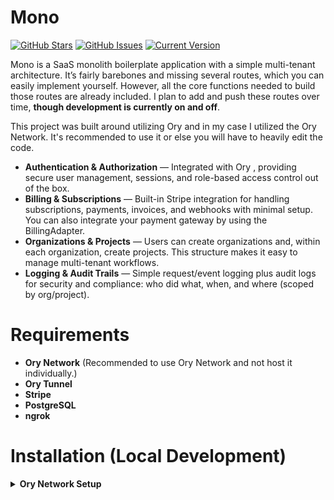 # Mono
[![GitHub Stars](https://img.shields.io/github/stars/zeljkovranjes/mono.svg)](https://github.com/zeljkovranjes/mono/stargazers)
[![GitHub Issues](https://img.shields.io/github/issues/zeljkovranjes/mono.svg)](https://github.com/zeljkovranjes/mono/issues)
[![Current Version](https://img.shields.io/badge/version-1.0.0-blue.svg)](https://github.com/zeljkovranjes/mono)

Mono is a SaaS monolith boilerplate application with a simple multi-tenant architecture. It’s fairly barebones and missing several routes, which you can easily implement yourself. However, all the core functions needed to build those routes are already included. I plan to add and push these routes over time, **though development is currently on and off**.

This project was built around utilizing Ory and in my case I utilized the Ory Network. It's recommended to use it or else you will have to heavily edit the code.

- **Authentication & Authorization** — Integrated with Ory
, providing secure user management, sessions, and role-based access control out of the box.
- **Billing & Subscriptions** — Built-in Stripe
 integration for handling subscriptions, payments, invoices, and webhooks with minimal setup. You can also integrate your payment gateway by using the BillingAdapter.
- **Organizations & Projects** — Users can create organizations and, within each organization, create projects. This structure makes it easy to manage multi-tenant workflows.
- **Logging & Audit Trails** — Simple request/event logging plus audit logs for security and compliance: who did what, when, and where (scoped by org/project).

# Requirements

- **Ory Network** (Recommended to use Ory Network and not host it individually.)
- **Ory Tunnel**
- **Stripe** 
- **PostgreSQL**
- **ngrok**

# Installation (Local Development)

<details><summary><b>Ory Network Setup</b></summary>

## 1. Setting up Identity Schema
* Go into User Management -> Identity Schema -> Then scroll all the way to the bottom to **Create new schema from preset** then click **create**.

And paste the following code.
```json
{
  "$id": "https://schemas.ory.sh/presets/kratos/identity.email.schema.json",
  "$schema": "http://json-schema.org/draft-07/schema#",
  "title": "Person",
  "type": "object",
  "properties": {
    "traits": {
      "type": "object",
      "properties": {
        "email": {
          "type": "string",
          "format": "email",
          "title": "E-Mail",
          "ory.sh/kratos": {
            "credentials": {
              "password": {
                "identifier": true
              },
              "webauthn": {
                "identifier": true
              },
              "totp": {
                "account_name": true
              },
              "code": {
                "identifier": true,
                "via": "email"
              },
              "passkey": {
                "display_name": true
              }
            },
            "recovery": {
              "via": "email"
            },
            "verification": {
              "via": "email"
            },
            "organizations": {
              "matcher": "email_domain"
            }
          },
          "maxLength": 320
        },
        "name": {
          "type": "object",
          "additionalProperties": false,
          "properties": {
            "first": {
              "type": "string",
              "title": "First name",
              "maxLength": 256
            },
            "last": {
              "type": "string",
              "title": "Last name",
              "maxLength": 256
            }
          }
        },
        "avatar": {
          "type": "string",
          "title": "Avatar URL",
          "maxLength": 2048
        }
      },
      "required": [
        "email"
      ],
      "additionalProperties": false
    }
  }
}
```

## 2. Setting up Branding
* Go to Branding -> UI URLs and replace all of them with http://localhost:3000/{route} for example login should be http://localhost:3000/login then registration should be http://localhost:3000/signup.

## 3. Setting up Keto (Namespace & Rules)
* Go into Permissions -> Namespace & rules and paste the following code.
```
import { Namespace, SubjectSet, Context } from "@ory/permission-namespace-types"

// Defines a User. This class is primarily used as a type in relationships.
class User implements Namespace {}

// Defines a Organization with member and admin roles.
class Organization implements Namespace {
  related: {
    members: User[],
    admins: User[]
  }

  permits = {
    // A user can view the organization if they are a member or an admin.
    view: (ctx: Context): boolean =>
      this.related.members.includes(ctx.subject) ||
      this.related.admins.includes(ctx.subject),

    // Only admins can manage the organization.
    manage: (ctx: Context): boolean =>
      this.related.admins.includes(ctx.subject),
  }
}

// Defines a Project with relationships to users and organizations using SubjectSet.
class Project implements Namespace {
  related: { // <-- CORRECTED: Use a type annotation with ':'
    // A project is associated with one organization.
    organization: Organization[],

    // Owners can be individual users or the entire set of admins from the related organization.
    owners: (User | SubjectSet<Organization, "admins">)[],

    // Editors can be individual users or the entire set of admins from the related organization.
    editors: (User | SubjectSet<Organization, "admins">)[],

    // Viewers can be individual users, or the entire set of members or admins from the related organization.
    viewers: (User | SubjectSet<Organization, "members"> | SubjectSet<Organization, "admins">)[]
  }

  permits = {
    // A user can view if they are a viewer, editor, or owner.
    // The .includes() check automatically resolves if the user is part of a related SubjectSet.
    view: (ctx: Context): boolean =>
      this.related.viewers.includes(ctx.subject) ||
      this.related.editors.includes(ctx.subject) ||
      this.related.owners.includes(ctx.subject),

    // A user can edit if they are an editor or an owner.
    edit: (ctx: Context): boolean =>
      this.related.editors.includes(ctx.subject) ||
      this.related.owners.includes(ctx.subject),

    // Only owners can manage the project.
    manage: (ctx: Context): boolean =>
      this.related.owners.includes(ctx.subject),
  }
}
```

## 4. Setting up OAuth2
* Go into Authentication -> Social Sign-In (OIDC) -> Thenc lick Add new OpenID Connect Provider.

The actual dashboard that is located in apps/dashboard should automatically resolve the OpenID Connect providers. I know it works for Google, I believe GitHub and Microsoft as well.

## 5. Setting up Stripe Customer Creation via Ory Actions
* The whole point of this is to create a stripe customer on registration. Simply go to Authentication -> Actions & Webhooks -> **Create new Action**

**I'm going to assume you know how to setup ngrok and it's best to use a static address for this** simply point ngrok to the *billing-api* server.

And use the following settings:

Flow: **Registration**

Execution: **After**

Method: **OpenID Connect (OIDC)**

URL: {ngrok_url_to_billing_api}

Method: **POST**

Action HTTP body
```javascript
function(ctx) {
  id: ctx.identity.id,
  email: ctx.identity.traits.email,
  name: if ctx.identity.traits.name != null then
    (ctx.identity.traits.name.first + " " + ctx.identity.traits.name.last)
  else "",
  avatar: if ctx.identity.traits.avatar != null then ctx.identity.traits.avatar else "",
}
```
Asynchronous: **OFF**

Process response: **OFF**

When it shows authentication Click Authentication type: **Key** and put the Transport mode to **Header**.

key name: **Authorization**

Key value: Bearer {API_SECRET_KEY} (the value from the .env) then click **save action**.

## 6. Setting up Ory Tunnel
* Install the Ory Tunnel CLI here https://www.ory.sh/docs/cli/ory-tunnel. Then run the following command.

</details>

